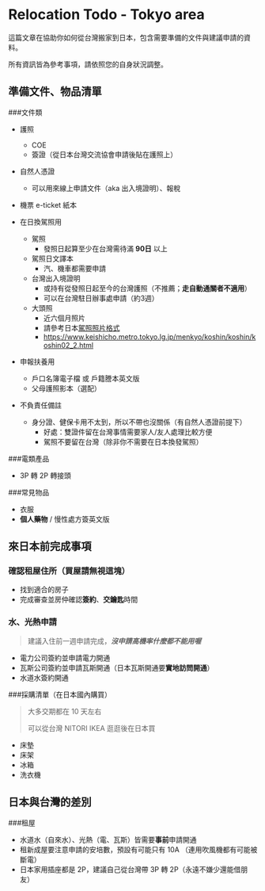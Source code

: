 # Relocation Todo - Tokyo area
這篇文章在協助你如何從台灣搬家到日本，包含需要準備的文件與建議申請的資料。

所有資訊皆為參考事項，請依照您的自身狀況調整。

準備文件、物品清單
----
###文件類
- 護照
	- COE
	- 簽證（從日本台灣交流協會申請後貼在護照上）
- 自然人憑證
	- 可以用來線上申請文件（aka 出入境證明）、報稅
- 機票 e-ticket 紙本
- 在日換駕照用
	- 駕照
		- 發照日起算至少在台灣需待滿 **90日** 以上
	- 駕照日文譯本
		- 汽、機車都需要申請
	- 台灣出入境證明
		- 或持有從發照日起至今的台灣護照（不推薦；**走自動通關者不適用**）
		- 可以在台灣駐日辦事處申請（約3週）
	- 大頭照
		- 近六個月照片
		- 請參考日本[駕照照片格式](https://www.keishicho.metro.tokyo.lg.jp/menkyo/koshin/koshin/koshin02_2.html)
		- https://www.keishicho.metro.tokyo.lg.jp/menkyo/koshin/koshin/koshin02_2.html

- 申報扶養用
	- 戶口名簿電子檔 或 戶籍謄本英文版
	- 父母護照影本（選配）
	
- 不負責任備註
	- 身分證、健保卡用不太到，所以不帶也沒關係（有自然人憑證前提下）
		- 好處：雙證件留在台灣事情需要家人/友人處理比較方便
		- 駕照不要留在台灣（除非你不需要在日本換發駕照）

###電類產品
- 3P 轉 2P 轉接頭

###常見物品
- 衣服
- **個人藥物** / 慢性處方簽英文版

來日本前完成事項
----
### 確認租屋住所（買屋請無視這塊）
- 找到適合的房子
- 完成審查並房仲確認**簽約**、**交鑰匙**時間

### 水、光熱申請 
> 建議入住前一週申請完成，***沒申請高機率什麼都不能用喔***

- 電力公司簽約並申請電力開通
- 瓦斯公司簽約並申請瓦斯開通（日本瓦斯開通要**實地訪問開通**）
- 水道水簽約開通

###採購清單（在日本國內購買）
> 大多交期都在 10 天左右<p>可以從台灣 NITORI IKEA 逛逛後在日本買

- 床墊
- 床架
- 冰箱
- 洗衣機


日本與台灣的差別
----
###租屋
- 水道水（自來水）、光熱（電、瓦斯）皆需要**事前**申請開通
- 租新成屋要注意申請的安培數，預設有可能只有 10A （連用吹風機都有可能被斷電）
- 日本家用插座都是 2P，建議自己從台灣帶 3P 轉 2P（永遠不嫌少還能借朋友）